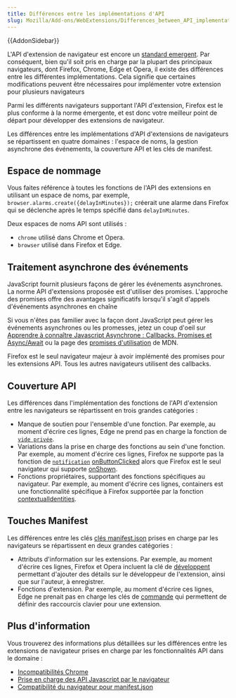 ```yaml
---
title: Différences entre les implémentations d'API
slug: Mozilla/Add-ons/WebExtensions/Differences_between_API_implementations
---
```


{{AddonSidebar}}

L'API d'extension de navigateur est encore un [standard emergent](https://browserext.github.io/browserext/). Par conséquent, bien qu'il soit pris en charge par la plupart des principaux navigateurs, dont Firefox, Chrome, Edge et Opera, il existe des différences entre les différentes implémentations. Cela signifie que certaines modifications peuvent être nécessaires pour implémenter votre extension pour plusieurs navigateurs

Parmi les différents navigateurs supportant l'API d'extension, Firefox est le plus conforme à la norme émergente, et est donc votre meilleur point de départ pour développer des extensions de navigateur.

Les différences entre les implémentations d'API d'extensions de navigateurs se répartissent en quatre domaines : l'espace de noms, la gestion asynchrone des événements, la couverture API et les clés de manifest.

## Espace de nommage

Vous faites référence à toutes les fonctions de l'API des extensions en utilisant un espace de noms, par exemple, `browser.alarms.create({delayInMinutes});` créerait une alarme dans Firefox qui se déclenche après le temps spécifié dans `delayInMinutes`.

Deux espaces de noms API sont utilisés :

- `chrome` utilisé dans Chrome et Opera.
- `browser` utilisé dans Firefox et Edge.

## Traitement asynchrone des événements

JavaScript fournit plusieurs façons de gérer les événements asynchrones. La norme API d'extensions proposée est d'utiliser des promises. L'approche des promises offre des avantages significatifs lorsqu'il s'agit d'appels d'événements asynchrones en chaîne

Si vous n'êtes pas familier avec la façon dont JavaScript peut gérer les événements asynchrones ou les promesses, jetez un coup d'oeil sur [Apprendre à connaître Javascript Asynchrone : Callbacks, Promises et Async/Await](https://medium.com/codebuddies/getting-to-know-asynchronous-javascript-callbacks-promises-and-async-await-17e0673281ee) ou la page des [promises d'utilisation](/fr/docs/Web/JavaScript/Guide/Utiliser_les_promesses) de MDN.

Firefox est le seul navigateur majeur à avoir implémenté des promises pour les extensions API. Tous les autres navigateurs utilisent des callbacks.

## Couverture API

Les différences dans l'implémentation des fonctions de l'API d'extension entre les navigateurs se répartissent en trois grandes catégories :

- Manque de soutien pour l'ensemble d'une fonction. Par exemple, au moment d'écrire ces lignes, Edge ne prend pas en charge la fonction de [`vide privée`](/fra/Add-ons/WebExtensions/API/privacy).
- Variations dans la prise en charge des fonctions au sein d'une fonction. Par exemple, au moment d'écrire ces lignes, Firefox ne supporte pas la fonction de [`notification`](/fr/Add-ons/WebExtensions/API/notifications) [onButtonClicked](/fr/Add-ons/WebExtensions/API/notifications/onButtonClicked) alors que Firefox est le seul navigateur qui supporte [onShown](/fr/docs/Mozilla/Add-ons/WebExtensions/API/notifications/onShown).
- Fonctions propriétaires, supportant des fonctions spécifiques au navigateur. Par exemple, au moment d'écrire ces lignes, containers est une fonctionnalité spécifique à Firefox supportée par la fonction [contextualIdentities](/fr/Add-ons/WebExtensions/API/contextualIdentities).

## Touches Manifest

Les différences entre les clés [clés manifest.json](/fr/Add-ons/WebExtensions/manifest.json) prises en charge par les navigateurs se répartissent en deux grandes catégories :

- Attributs d'information sur les extensions. Par exemple, au moment d'écrire ces lignes, Firefox et Opera incluent la clé de [développent](/fr/Add-ons/WebExtensions/manifest.json/developer) permettant d'ajouter des détails sur le développeur de l'extension, ainsi que sur l'auteur, à enregistrer.
- Fonctions d'extension. Par exemple, au moment d'écrire ces lignes, Edge ne prenait pas en charge les clés de [commande](/fr/Add-ons/WebExtensions/manifest.json/commands) qui permettent de définir des raccourcis clavier pour une extension.

## Plus d'information

Vous trouverez des informations plus détaillées sur les différences entre les extensions de navigateur prises en charge par les fonctionnalités API dans le domaine :

- [Incompatibilités Chrome](/fr/Add-ons/WebExtensions/Chrome_incompatibilities)
- [Prise en charge des API Javascript par le navigateur](/fr/Add-ons/WebExtensions/Browser_support_for_JavaScript_APIs)
- [Compatibilité du navigateur pour manifest.json](/fr/Add-ons/WebExtensions/Browser_compatibility_for_manifest.json)
